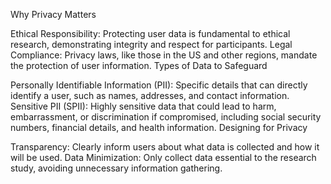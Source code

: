 Why Privacy Matters

Ethical Responsibility: Protecting user data is fundamental to ethical research, demonstrating integrity and respect for participants.
Legal Compliance: Privacy laws, like those in the US and other regions, mandate the protection of user information.
Types of Data to Safeguard

Personally Identifiable Information (PII): Specific details that can directly identify a user, such as names, addresses, and contact information.
Sensitive PII (SPII): Highly sensitive data that could lead to harm, embarrassment, or discrimination if compromised, including social security numbers, financial details, and health information.
Designing for Privacy

Transparency: Clearly inform users about what data is collected and how it will be used.
Data Minimization: Only collect data essential to the research study, avoiding unnecessary information gathering.